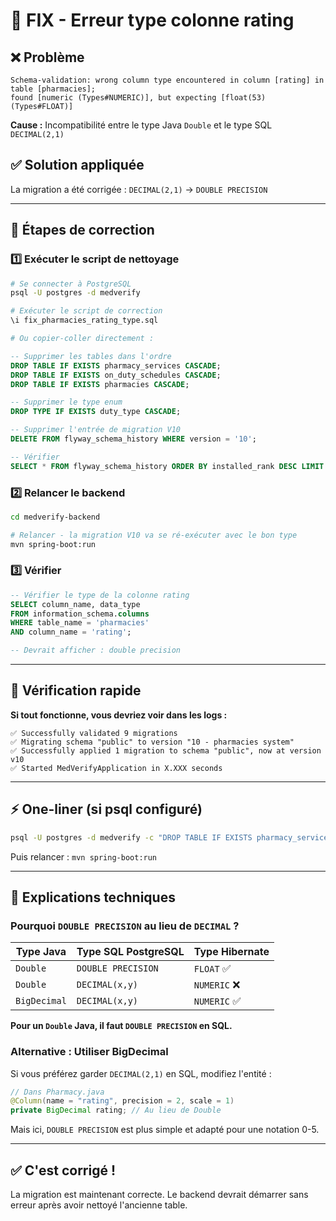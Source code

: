 # 🔧 FIX - Erreur type colonne rating

## ❌ Problème

```
Schema-validation: wrong column type encountered in column [rating] in table [pharmacies];
found [numeric (Types#NUMERIC)], but expecting [float(53) (Types#FLOAT)]
```

**Cause :** Incompatibilité entre le type Java `Double` et le type SQL `DECIMAL(2,1)`

## ✅ Solution appliquée

La migration a été corrigée : `DECIMAL(2,1)` → `DOUBLE PRECISION`

---

## 🚀 Étapes de correction

### 1️⃣ Exécuter le script de nettoyage

```bash
# Se connecter à PostgreSQL
psql -U postgres -d medverify

# Exécuter le script de correction
\i fix_pharmacies_rating_type.sql

# Ou copier-coller directement :
```

```sql
-- Supprimer les tables dans l'ordre
DROP TABLE IF EXISTS pharmacy_services CASCADE;
DROP TABLE IF EXISTS on_duty_schedules CASCADE;
DROP TABLE IF EXISTS pharmacies CASCADE;

-- Supprimer le type enum
DROP TYPE IF EXISTS duty_type CASCADE;

-- Supprimer l'entrée de migration V10
DELETE FROM flyway_schema_history WHERE version = '10';

-- Vérifier
SELECT * FROM flyway_schema_history ORDER BY installed_rank DESC LIMIT 5;
```

### 2️⃣ Relancer le backend

```bash
cd medverify-backend

# Relancer - la migration V10 va se ré-exécuter avec le bon type
mvn spring-boot:run
```

### 3️⃣ Vérifier

```sql
-- Vérifier le type de la colonne rating
SELECT column_name, data_type
FROM information_schema.columns
WHERE table_name = 'pharmacies'
AND column_name = 'rating';

-- Devrait afficher : double precision
```

---

## 🎯 Vérification rapide

**Si tout fonctionne, vous devriez voir dans les logs :**

```
✅ Successfully validated 9 migrations
✅ Migrating schema "public" to version "10 - pharmacies system"
✅ Successfully applied 1 migration to schema "public", now at version v10
✅ Started MedVerifyApplication in X.XXX seconds
```

---

## ⚡ One-liner (si psql configuré)

```bash
psql -U postgres -d medverify -c "DROP TABLE IF EXISTS pharmacy_services, on_duty_schedules, pharmacies CASCADE; DROP TYPE IF EXISTS duty_type CASCADE; DELETE FROM flyway_schema_history WHERE version = '10';"
```

Puis relancer : `mvn spring-boot:run`

---

## 📝 Explications techniques

### Pourquoi `DOUBLE PRECISION` au lieu de `DECIMAL` ?

| Type Java    | Type SQL PostgreSQL | Type Hibernate |
| ------------ | ------------------- | -------------- |
| `Double`     | `DOUBLE PRECISION`  | `FLOAT` ✅     |
| `Double`     | `DECIMAL(x,y)`      | `NUMERIC` ❌   |
| `BigDecimal` | `DECIMAL(x,y)`      | `NUMERIC` ✅   |

**Pour un `Double` Java, il faut `DOUBLE PRECISION` en SQL.**

### Alternative : Utiliser BigDecimal

Si vous préférez garder `DECIMAL(2,1)` en SQL, modifiez l'entité :

```java
// Dans Pharmacy.java
@Column(name = "rating", precision = 2, scale = 1)
private BigDecimal rating; // Au lieu de Double
```

Mais ici, `DOUBLE PRECISION` est plus simple et adapté pour une notation 0-5.

---

## ✅ C'est corrigé !

La migration est maintenant correcte. Le backend devrait démarrer sans erreur après avoir nettoyé l'ancienne table.

